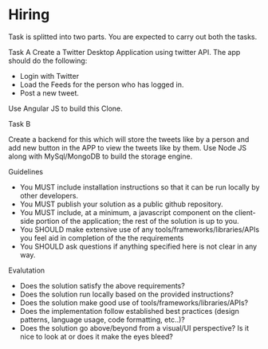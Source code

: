 # Hiring
 
Task is splitted into two parts. You are expected to carry out both the tasks. 

Task A
Create a Twitter Desktop Application using twitter API. The app should do the following:
  * Login with Twitter
  * Load the Feeds for the person who has logged in.
  * Post a new tweet.
 
Use Angular JS to build this Clone.

Task B
 
Create a backend for this which will store the tweets like by a person and add new button in the APP to view the tweets like by them.
Use Node JS along with MySql/MongoDB to build the storage engine.


Guidelines

 * You MUST include installation instructions so that it can be run locally by other developers. 
 * You MUST publish your solution as a public github repository.
 * You MUST include, at a minimum, a javascript component on the client-side portion of the application; the rest of the solution is up to you.
 * You SHOULD make extensive use of any tools/frameworks/libraries/APIs you feel aid in completion of the the requirements 
 * You SHOULD ask questions if anything specified here is not clear in any way.
 
 Evalutation
 
- Does the solution satisfy the above requirements?
- Does the solution run locally based on the provided instructions?
- Does the solution make good use of tools/frameworks/libraries/APIs?
- Does the implementation follow established best practices (design patterns, language usage, code formatting, etc..)?
- Does the solution go above/beyond from a visual/UI perspective? Is it nice to look at or does it make the eyes bleed?
